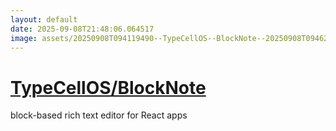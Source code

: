 ```yaml
---
layout: default
date: 2025-09-08T21:48:06.064517
image: assets/20250908T094119490--TypeCellOS--BlockNote--20250908T094625374--cropped.png
---
```


# [TypeCellOS/BlockNote](https://github.com/TypeCellOS/BlockNote)

block-based rich text editor for React apps
